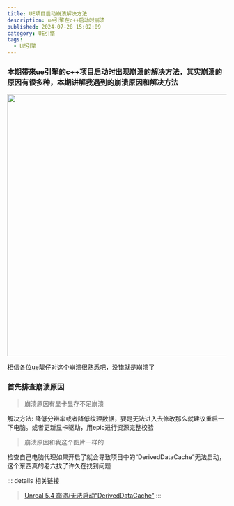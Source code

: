 ```yaml
---
title: UE项目启动崩溃解决方法
description: ue引擎在c++启动时崩溃
published: 2024-07-28 15:02:09
category: UE引擎
tags:
  - UE引擎
---
```

### 本期带来ue引擎的c++项目启动时出现崩溃的解决方法，其实崩溃的原因有很多种，本期讲解我遇到的崩溃原因和解决方法
<img src="https://onedrive.live.com/embed?resid=2182F48B953D36F8%2114554&authkey=%21ANTs5zZcuC9esx8&width=746&height=600" width="746" height="600" />

相信各位ue靓仔对这个崩溃很熟悉吧，没错就是崩溃了
### 首先排查崩溃原因
> 崩溃原因有显卡显存不足崩溃

解决方法: 降低分辨率或者降低纹理数据，要是无法进入去修改那么就建议重启一下电脑。或者更新显卡驱动，用epic进行资源完整校验
> 崩溃原因和我这个图片一样的

检查自己电脑代理如果开启了就会导致项目中的“DerivedDataCache”无法启动，这个东西真的老六找了许久在找到问题

::: details 相关链接
> [Unreal 5.4 崩溃/无法启动“DerivedDataCache”](https://forums.unrealengine.com/t/unreal-5-4-crash-will-not-start-deriveddatacache/1776423/16)
:::
